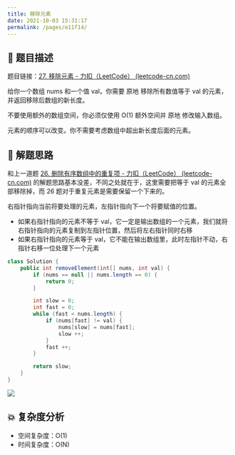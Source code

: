 ```yaml
---
title: 移除元素
date: 2021-10-03 15:31:17
permalink: /pages/e11f14/
---
```


## 📃 题目描述

题目链接：[27. 移除元素 - 力扣（LeetCode） (leetcode-cn.com)](https://leetcode-cn.com/problems/remove-element/)

给你一个数组 nums 和一个值 val，你需要 原地 移除所有数值等于 val 的元素，并返回移除后数组的新长度。

不要使用额外的数组空间，你必须仅使用 O(1) 额外空间并 原地 修改输入数组。

元素的顺序可以改变。你不需要考虑数组中超出新长度后面的元素。

## 🔔 解题思路

和上一道题 [26. 删除有序数组中的重复项 - 力扣（LeetCode） (leetcode-cn.com)](https://leetcode-cn.com/problems/remove-duplicates-from-sorted-array/) 的解题思路基本没差，不同之处就在于，这里需要把等于 val 的元素全部移除掉，而 26 题对于重复元素是需要保留一个下来的。

右指针指向当前将要处理的元素，左指针指向下一个将要赋值的位置。

- 如果右指针指向的元素不等于 val，它一定是输出数组的一个元素，我们就将右指针指向的元素复制到左指针位置，然后将左右指针同时右移
- 如果右指针指向的元素等于 val，它不能在输出数组里，此时左指针不动，右指针右移一位处理下一个元素


```java
class Solution {
    public int removeElement(int[] nums, int val) {
        if (nums == null || nums.length == 0) {
            return 0;
        }

        int slow = 0;
        int fast = 0;
        while (fast < nums.length) {
            if (nums[fast] != val) {
                nums[slow] = nums[fast];
                slow ++;
            }
            fast ++;
        }

        return slow;
    }
}
```

![](https://cs-wiki.oss-cn-shanghai.aliyuncs.com/img/20211003154225.png)

## 💥 复杂度分析

- 空间复杂度：O(1)
- 时间复杂度：O(N)

